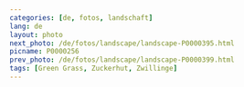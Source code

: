 ```yaml
---
categories: [de, fotos, landschaft]
lang: de
layout: photo
next_photo: /de/fotos/landscape/landscape-P0000395.html
picname: P0000256
prev_photo: /de/fotos/landscape/landscape-P0000399.html
tags: [Green Grass, Zuckerhut, Zwillinge]
---
```

